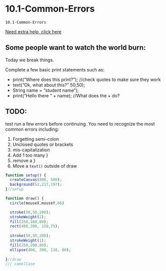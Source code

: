 # 10.1-Common-Errors
```
10.1-Common-Errors
```
[Need extra help, click here](https://thecodingtrain.com/tracks/code-programming-with-p5-js/code/1-intro/5-errors)
## Some people want to watch the world burn:
Today we break things. 

Complete a few basic print statements such as: 
-  print(“Where does this print?”); //check quotes to make sure they work
-  text(“Ok, what about this?” 50,50);
-  String name = “student name”);
-  print(“Hello there “ + name); //What does the + do? 

## TODO:
test run a few errors before continuing.  You need to recognize the most common errors including:
1. Forgetting semi-colon
2. Unclosed quotes or brackets
3. mis-capitalization
4. Add 1 too many }
5. remove a }
6. Move a `text()` outside of draw


```javaScript
function setup() {
  createCanvas(800, 500);
  background(52,217,197);
}//setup

function draw() {
  circle(mouseX,mouseY,66)

  stroke(50,50,200);
  strokeWeight(2);
  fill(250,160,80);
  rect(400,200, 150,75);
  
  stroke(50,50,200);
  strokeWeight(1);
  fill(250,200,80);
  ellipse(400, 200, 110, 80);
  
}//draw
/// camelCase

```
